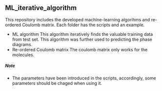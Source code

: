 ## ML_iterative_algorithm
This repository includes the developed machine-learning algorihms and re-ordered Coulomb matrix.
Each folder has the scripts and an example.
* ML algorithm
This algorithm iteratively finds the valuable training data from test set.
This algorithm was further used to predicting the phase diagrams.
* Re-ordered Coulomb matrix
The coulomb matrix only works for the molecules.

##### Note
* The parameters have been introduced in the scripts, accordingly, some parameters should be chaged when using it.
